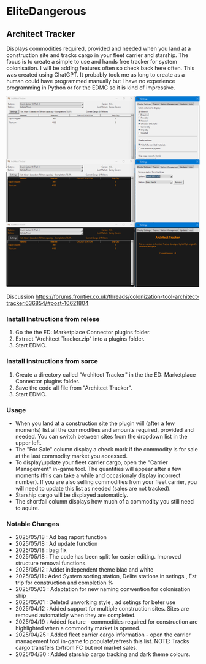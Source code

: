 # EliteDangerous

## Architect Tracker
Displays commodities required, provided and needed when you land at a construction site and tracks cargo in your fleet carrier and starship.
The focus is to create a simple to use and hands free tracker for system colonisation. I will be adding features often so check back here often. This was created using ChatGPT. It probably took me as long to create as a human could have programmed manually but I have no experience programming in Python or for the EDMC so it is kind of impressive.

![Screenshot](https://github.com/kol19pl/EliteDangerous-ArchictectTracker/blob/main/Zrzut%20ekranu%202025-05-01%20131935.png?raw=true)

Discussion
https://forums.frontier.co.uk/threads/colonization-tool-architect-tracker.636854/#post-10621804



### Install Instructions from relese
1. Go the the ED: Marketplace Connector plugins folder.
2. Extract "Architect Tracker.zip" into a plugins folder.
3. Start EDMC.


### Install Instructions from sorce
1. Create a directory called "Architect Tracker" in the the ED: Marketplace Connector plugins folder.
2. Save the code all file from "Architect Tracker".
3. Start EDMC.

### Usage
+ When you land at a construction site the plugin will (after a few moments) list all the commodities and amounts required, provided and needed. You can switch between sites from the dropdown list in the upper left.
+ The "For Sale" column display a check mark if the commodity is for sale at the last commodity market you accessed.
+ To display\update your fleet carrier cargo, open the "Carrier Management" in-game tool. The quantities will appear after a few moments (this can take a while and occasionaly display incorrect number). If you are also selling commodities from your fleet carrier, you will need to update this list as needed (sales are not tracked).
+ Starship cargo will be displayed automaticly.
+ The shortfall column displays how much of a commodity you still need to aquire.


### Notable Changes
+ 2025/05/18 : Ad bag raport function
+ 2025/05/18 : Ad update function
+ 2025/05/18 : bag fix
+ 2025/05/18 : The code has been split for easier editing. Improved structure removal functions.
+ 2025/05/12 : Addet independent theme blac and white
+ 2025/05/11 : Aded System sorting station, Delite stations in setings , Est trip for construction and completion %
+ 2025/05/03 : Adaptation for new naming conwention for colonisation ship
+ 2025/05/01 : Deleted unworking style , ad setings for beter use
+ 2025/04/12 : Added support for multiple construction sites. Sites are removed automaticly when they are completed.
+ 2025/04/19 : Added feature - commodities required for construction are highlighted when a commodity market is opened.
+ 2025/04/25 : Added fleet carrier cargo information - open the carrier management tool in-game to populate\refresh this list. NOTE: Tracks cargo transfers to/from FC but not market sales.
+ 2025/04/30 : Added starship cargo tracking and dark theme colours.

